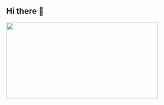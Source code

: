 ## Hi there 👋
<img src="https://media1.tenor.com/m/mVyaQ0EXg9EAAAAC/girl-relax.gif" width="400" height="200">
